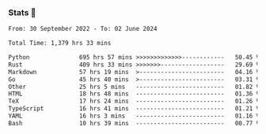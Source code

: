 ### Stats 👋
<!--START_SECTION:waka-->

```txt
From: 30 September 2022 - To: 02 June 2024

Total Time: 1,379 hrs 33 mins

Python              695 hrs 57 mins >>>>>>>>>>>>>------------   50.45 %
Rust                409 hrs 33 mins >>>>>>>------------------   29.69 %
Markdown            57 hrs 19 mins  >------------------------   04.16 %
Go                  45 hrs 40 mins  >------------------------   03.31 %
Other               25 hrs 5 mins   -------------------------   01.82 %
HTML                18 hrs 48 mins  -------------------------   01.36 %
TeX                 17 hrs 24 mins  -------------------------   01.26 %
TypeScript          16 hrs 41 mins  -------------------------   01.21 %
YAML                16 hrs 3 mins   -------------------------   01.16 %
Bash                10 hrs 39 mins  -------------------------   00.77 %
```

<!--END_SECTION:waka-->

<!--
**buhaytza2005/buhaytza2005** is a ✨ _special_ ✨ repository because its `README.md` (this file) appears on your GitHub profile.

Here are some ideas to get you started:

- 🔭 I’m currently working on ...
- 🌱 I’m currently learning ...
- 👯 I’m looking to collaborate on ...
- 🤔 I’m looking for help with ...
- 💬 Ask me about ...
- 📫 How to reach me: ...
- 😄 Pronouns: ...
- ⚡ Fun fact: ...
-->


